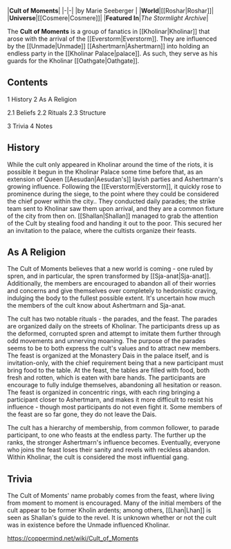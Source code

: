 |**Cult of Moments**|
|-|-|
|by  Marie Seeberger |
|**World**|[[Roshar\|Roshar]]|
|**Universe**|[[Cosmere\|Cosmere]]|
|**Featured In**|*The Stormlight Archive*|

The **Cult of Moments** is a group of fanatics in [[Kholinar\|Kholinar]] that arose with the arrival of the [[Everstorm\|Everstorm]].
They are influenced by the [[Unmade\|Unmade]] [[Ashertmarn\|Ashertmarn]] into holding an endless party in the [[Kholinar Palace\|palace]]. As such, they serve as his guards for the Kholinar [[Oathgate\|Oathgate]].

## Contents

1 History
2 As A Religion

2.1 Beliefs
2.2 Rituals
2.3 Structure


3 Trivia
4 Notes


## History
While the cult only appeared in Kholinar around the time of the riots, it is possible it begun in the Kholinar Palace some time before that, as an extension of Queen [[Aesudan\|Aesudan's]] lavish parties and Ashertmarn's growing influence. Following the [[Everstorm\|Everstorm]], it quickly rose to prominence during the siege, to the point where they could be considered the chief power within the city.. They conducted daily parades; the strike team sent to Kholinar saw them upon arrival, and they are a common fixture of the city from then on.
[[Shallan\|Shallan]] managed to grab the attention of the Cult by stealing food and handing it out to the poor. This secured her an invitation to the palace, where the cultists organize their feasts.

## As A Religion

The Cult of Moments believes that a new world is coming - one ruled by spren, and in particular, the spren transformed by [[Sja-anat\|Sja-anat]]. Additionally, the members are encouraged to abandon all of their worries and concerns and give themselves over completely to hedonistic craving, indulging the body to the fullest possible extent.
It's uncertain how much the members of the cult know about Ashertmarn and Sja-anat.


The cult has two notable rituals - the parades, and the feast. The parades are organized daily on the streets of Kholinar. The participants dress up as the deformed, corrupted spren and attempt to imitate them further through odd movements and unnerving moaning. The purpose of the parades seems to be to both express the cult's values and to attract new members.
The feast is organized at the Monastery Dais in the palace itself, and is invitation-only, with the chief requirement being that a new participant must bring food to the table. At the feast, the tables are filled with food, both fresh and rotten, which is eaten with bare hands. The participants are encourage to fully indulge themselves, abandoning all hesitation or reason. The feast is organized in concentric rings, with each ring bringing a participant closer to Ashertmarn, and makes it more difficult to resist his influence - though most participants do not even fight it. Some members of the feast are so far gone, they do not leave the Dais.


The cult has a hierarchy of membership, from common follower, to parade participant, to one who feasts at the endless party. The further up the ranks, the stronger Ashertmarn's influence becomes. Eventually, everyone who joins the feast loses their sanity and revels with reckless abandon.
Within Kholinar, the cult is considered the most influential gang.

## Trivia
The Cult of Moments' name probably comes from the feast, where living from moment to moment is encouraged.
Many of the initial members of the cult appear to be former Kholin ardents; among others, [[Lhan\|Lhan]] is seen as Shallan's guide to the revel.
It is unknown whether or not the cult was in existence before the Unmade influenced Kholinar.


https://coppermind.net/wiki/Cult_of_Moments